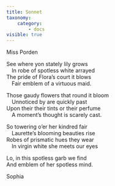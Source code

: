 ```yaml
---
title: Sonnet
taxonomy:
    category:
        - docs
visible: true
---
```


<div class="author">Miss Porden</div>

See where yon stately lily grows  
&emsp;In robe of spotless white arrayed  
The pride of Flora’s court it blows  
&emsp;Fair emblem of a virtuous maid.  
  
Those gaudy flowers that round it bloom  
&emsp;Unnoticed by are quickly past  
Upon their their tints or their perfume  
&emsp;A moment’s thought is scarely cast.  
  
So towering o’er her kindred fair  
&emsp;Laurette’s blooming beauties rise  
Robes of prismatic hues they wear  
&emsp;In virgin white she meets our eyes  
  
Lo, in this spotless garb we find  
And emblem of her spotless mind.  
  
Sophia